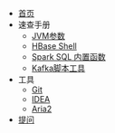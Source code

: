 <!--
 * @Github       : https://github.com/superzhc/BigData-A-Question
 * @Author       : SUPERZHC
 * @CreateDate   : 2020-08-18 08:46:10
 * @LastEditTime : 2020-12-29 10:38:46
 * @Copyright 2020 SUPERZHC
-->
- [首页](/)
- 速查手册
  - [JVM参数](JVM/JVM参数.md)
  <!-- - [HiveQL](Hive/HiveQL/HiveQL.md) -->
  <!-- - [Hive内置函数](Hive/Hive内置函数.md) -->
  - [HBase Shell](HBase/HBase_Shell命令.md)
  - [Spark SQL 内置函数](Spark/SparkSQL/函数.md)
  - [Kafka脚本工具](Kafka/Kafka工具使用.md)
- 工具
  - [Git](工具/Git/README.md)
  - [IDEA](工具/idea/IDEA.md)
  - [Aria2](工具/Aria2.md)
- [提问](https://github.com/superzhc/BigData-A-Question/issues/new)